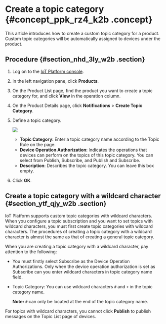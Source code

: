 # Create a topic category {#concept_ppk_rz4_k2b .concept}

This article introduces how to create a custom topic category for a product. Custom topic categories will be automatically assigned to devices under the product.

## Procedure {#section_nhd_3ly_w2b .section}

1.  Log on to the [IoT Platform console](https://partners-intl.console.aliyun.com/#/iot).
2.  In the left navigation pane, click **Products**.
3.  On the Product List page, find the product you want to create a topic category for, and click **View** in the operation column.
4.  On the Product Details page, click **Notifications** \> **Create Topic Category**.
5.  Define a topic category.

    ![](http://static-aliyun-doc.oss-cn-hangzhou.aliyuncs.com/assets/img/15450/15393297387118_en-US.png)

    -   **Topic Category**: Enter a topic category name according to the Topic Rule on the page.
    -   **Device Operation Authorization**: Indicates the operations that devices can perform on the topics of this topic category. You can select from Publish, Subscribe, and Publish and Subscribe.
    -   **Description**: Describes the topic category. You can leave this box empty.
6.  Click **OK**.

## Create a topic category with a wildcard character {#section_ytf_qjy_w2b .section}

IoT Platform supports custom topic categories with wildcard characters. When you configure a topic subscription and you want to set topics with wildcard characters, you must first create topic categories with wildcard characters. The procedures of creating a topic category with a wildcard character is almost the same as that of creating a general topic category.

When you are creating a topic category with a wildcard character, pay attention to the following:

-   You must firstly select Subscribe as the Device Operation Authorizations. Only when the device operation authorization is set as Subscribe can you enter wildcard characters in topic category name field.
-   Topic Category: You can use wildcard characters `#` and `+` in the topic category name.

    **Note:** `#` can only be located at the end of the topic category name.


For topics with wildcard characters, you cannot click **Publish** to publish messages on the Topic List page of devices.

